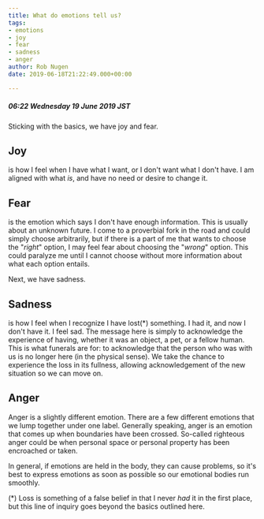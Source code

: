 ```yaml
---
title: What do emotions tell us?
tags:
- emotions
- joy
- fear
- sadness
- anger
author: Rob Nugen
date: 2019-06-18T21:22:49.000+00:00

---
```

##### 06:22 Wednesday 19 June 2019 JST

Sticking with the basics, we have joy and fear.

## Joy

is how I feel
when I have what I want, or I don't want what I don't have.  I am
aligned with what _is_, and have no need or desire to change it.

## Fear

is the emotion which says I don't have enough information.  This is
usually about an unknown future.  I come to a proverbial fork in the
road and could simply choose arbitrarily, but if there is a part of me
that wants to choose the "_right_" option, I may feel fear about
choosing the "_wrong_" option.  This could paralyze me until I cannot
choose without more information about what each option entails.

Next, we have sadness.

## Sadness

is how I feel when I recognize I have lost(*) something.  I had it,
and now I don't have it.  I feel sad.  The message here is simply to
acknowledge the experience of having, whether it was an object, a pet,
or a fellow human.  This is what funerals are for: to acknowledge that
the person who was with us is no longer here (in the physical sense).
We take the chance to experience the loss in its fullness, allowing
acknowledgement of the new situation so we can move on.

## Anger

Anger is a slightly different emotion.  There are a few different
emotions that we lump together under one label.  Generally speaking,
anger is an emotion that comes up when boundaries have been crossed.
So-called righteous anger could be when personal space or personal
property has been encroached or taken.

In general, if emotions are held in the body, they can cause problems, so it's best to express emotions as soon as possible so our emotional bodies run smoothly.

(*)
Loss is something of a false belief in that I never _had_ it in the
first place, but this line of inquiry goes beyond the basics outlined here.